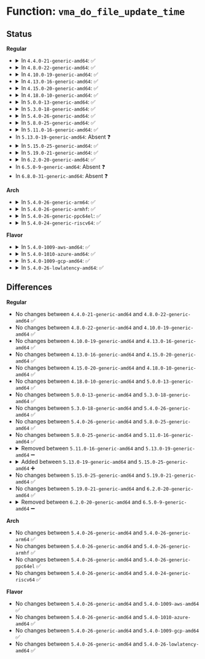 # Function: <code>vma_do_file_update_time</code>

## Status
<b>Regular</b>
<ul>
<li>
<details>
<summary>In <code>4.4.0-21-generic-amd64</code>: ✅</summary>

```c
void vma_do_file_update_time(struct vm_area_struct * vma, const char * func, int line)
```

```json
{
  "name": "vma_do_file_update_time",
  "collision_type": "Unique Global",
  "inline_type": "No",
  "funcs": [
    {
      "addr": 18446744071580655472,
      "name": "vma_do_file_update_time",
      "external": true,
      "loc": "mm/prfile.c:27",
      "file": "mm/prfile.c",
      "inline": "seen, unknown",
      "caller_inline": [],
      "caller_func": [
        "mm/filemap.c:filemap_page_mkwrite",
        "mm/memory.c:do_wp_page"
      ]
    }
  ],
  "symbols": [
    {
      "addr": 18446744071580655472,
      "name": "vma_do_file_update_time",
      "section": ".text",
      "bind": "STB_GLOBAL",
      "size": 57
    }
  ]
}
```
</details>
</li>
<li>
<details>
<summary>In <code>4.8.0-22-generic-amd64</code>: ✅</summary>

```c
void vma_do_file_update_time(struct vm_area_struct * vma, const char * func, int line)
```

```json
{
  "name": "vma_do_file_update_time",
  "collision_type": "Unique Global",
  "inline_type": "No",
  "funcs": [
    {
      "addr": 18446744071580763024,
      "name": "vma_do_file_update_time",
      "external": true,
      "loc": "mm/prfile.c:27",
      "file": "mm/prfile.c",
      "inline": "seen, unknown",
      "caller_inline": [],
      "caller_func": [
        "mm/filemap.c:filemap_page_mkwrite",
        "mm/memory.c:do_wp_page"
      ]
    }
  ],
  "symbols": [
    {
      "addr": 18446744071580763024,
      "name": "vma_do_file_update_time",
      "section": ".text",
      "bind": "STB_GLOBAL",
      "size": 57
    }
  ]
}
```
</details>
</li>
<li>
<details>
<summary>In <code>4.10.0-19-generic-amd64</code>: ✅</summary>

```c
void vma_do_file_update_time(struct vm_area_struct * vma, const char * func, int line)
```

```json
{
  "name": "vma_do_file_update_time",
  "collision_type": "Unique Global",
  "inline_type": "No",
  "funcs": [
    {
      "addr": 18446744071580828640,
      "name": "vma_do_file_update_time",
      "external": true,
      "loc": "mm/prfile.c:27",
      "file": "mm/prfile.c",
      "inline": "seen, unknown",
      "caller_inline": [],
      "caller_func": [
        "mm/filemap.c:filemap_page_mkwrite"
      ]
    }
  ],
  "symbols": [
    {
      "addr": 18446744071580828640,
      "name": "vma_do_file_update_time",
      "section": ".text",
      "bind": "STB_GLOBAL",
      "size": 57
    }
  ]
}
```
</details>
</li>
<li>
<details>
<summary>In <code>4.13.0-16-generic-amd64</code>: ✅</summary>

```c
void vma_do_file_update_time(struct vm_area_struct * vma, const char * func, int line)
```

```json
{
  "name": "vma_do_file_update_time",
  "collision_type": "Unique Global",
  "inline_type": "No",
  "funcs": [
    {
      "addr": 18446744071580870720,
      "name": "vma_do_file_update_time",
      "external": true,
      "loc": "mm/prfile.c:26",
      "file": "mm/prfile.c",
      "inline": "seen, unknown",
      "caller_inline": [],
      "caller_func": [
        "mm/filemap.c:filemap_page_mkwrite"
      ]
    }
  ],
  "symbols": [
    {
      "addr": 18446744071580870720,
      "name": "vma_do_file_update_time",
      "section": ".text",
      "bind": "STB_GLOBAL",
      "size": 57
    }
  ]
}
```
</details>
</li>
<li>
<details>
<summary>In <code>4.15.0-20-generic-amd64</code>: ✅</summary>

```c
void vma_do_file_update_time(struct vm_area_struct * vma, const char * func, int line)
```

```json
{
  "name": "vma_do_file_update_time",
  "collision_type": "Unique Global",
  "inline_type": "No",
  "funcs": [
    {
      "addr": 18446744071580961968,
      "name": "vma_do_file_update_time",
      "external": true,
      "loc": "mm/prfile.c:27",
      "file": "mm/prfile.c",
      "inline": "seen, unknown",
      "caller_inline": [],
      "caller_func": [
        "mm/filemap.c:filemap_page_mkwrite"
      ]
    }
  ],
  "symbols": [
    {
      "addr": 18446744071580961968,
      "name": "vma_do_file_update_time",
      "section": ".text",
      "bind": "STB_GLOBAL",
      "size": 57
    }
  ]
}
```
</details>
</li>
<li>
<details>
<summary>In <code>4.18.0-10-generic-amd64</code>: ✅</summary>

```c
void vma_do_file_update_time(struct vm_area_struct * vma, const char * func, int line)
```

```json
{
  "name": "vma_do_file_update_time",
  "collision_type": "Unique Global",
  "inline_type": "No",
  "funcs": [
    {
      "addr": 18446744071581096784,
      "name": "vma_do_file_update_time",
      "external": true,
      "loc": "mm/prfile.c:27",
      "file": "mm/prfile.c",
      "inline": "seen, unknown",
      "caller_inline": [],
      "caller_func": [
        "mm/filemap.c:filemap_page_mkwrite"
      ]
    }
  ],
  "symbols": [
    {
      "addr": 18446744071581096784,
      "name": "vma_do_file_update_time",
      "section": ".text",
      "bind": "STB_GLOBAL",
      "size": 62
    }
  ]
}
```
</details>
</li>
<li>
<details>
<summary>In <code>5.0.0-13-generic-amd64</code>: ✅</summary>

```c
void vma_do_file_update_time(struct vm_area_struct * vma, const char * func, int line)
```

```json
{
  "name": "vma_do_file_update_time",
  "collision_type": "Unique Global",
  "inline_type": "No",
  "funcs": [
    {
      "addr": 18446744071581176336,
      "name": "vma_do_file_update_time",
      "external": true,
      "loc": "mm/prfile.c:27",
      "file": "mm/prfile.c",
      "inline": "seen, unknown",
      "caller_inline": [],
      "caller_func": [
        "mm/filemap.c:filemap_page_mkwrite"
      ]
    }
  ],
  "symbols": [
    {
      "addr": 18446744071581176336,
      "name": "vma_do_file_update_time",
      "section": ".text",
      "bind": "STB_GLOBAL",
      "size": 62
    }
  ]
}
```
</details>
</li>
<li>
<details>
<summary>In <code>5.3.0-18-generic-amd64</code>: ✅</summary>

```c
void vma_do_file_update_time(struct vm_area_struct * vma, const char * func, int line)
```

```json
{
  "name": "vma_do_file_update_time",
  "collision_type": "Unique Global",
  "inline_type": "No",
  "funcs": [
    {
      "addr": 18446744071581246064,
      "name": "vma_do_file_update_time",
      "external": true,
      "loc": "mm/prfile.c:27",
      "file": "mm/prfile.c",
      "inline": "seen, unknown",
      "caller_inline": [],
      "caller_func": [
        "mm/filemap.c:filemap_page_mkwrite"
      ]
    }
  ],
  "symbols": [
    {
      "addr": 18446744071581246064,
      "name": "vma_do_file_update_time",
      "section": ".text",
      "bind": "STB_GLOBAL",
      "size": 62
    }
  ]
}
```
</details>
</li>
<li>
<details>
<summary>In <code>5.4.0-26-generic-amd64</code>: ✅</summary>

```c
void vma_do_file_update_time(struct vm_area_struct * vma, const char * func, int line)
```

```json
{
  "name": "vma_do_file_update_time",
  "collision_type": "Unique Global",
  "inline_type": "No",
  "funcs": [
    {
      "addr": 18446744071581304496,
      "name": "vma_do_file_update_time",
      "external": true,
      "loc": "mm/prfile.c:27",
      "file": "mm/prfile.c",
      "inline": "seen, unknown",
      "caller_inline": [],
      "caller_func": [
        "mm/filemap.c:filemap_page_mkwrite"
      ]
    }
  ],
  "symbols": [
    {
      "addr": 18446744071581304496,
      "name": "vma_do_file_update_time",
      "section": ".text",
      "bind": "STB_GLOBAL",
      "size": 62
    }
  ]
}
```
</details>
</li>
<li>
<details>
<summary>In <code>5.8.0-25-generic-amd64</code>: ✅</summary>

```c
void vma_do_file_update_time(struct vm_area_struct * vma, const char * func, int line)
```

```json
{
  "name": "vma_do_file_update_time",
  "collision_type": "Unique Global",
  "inline_type": "No",
  "funcs": [
    {
      "addr": 18446744071581494976,
      "name": "vma_do_file_update_time",
      "external": true,
      "loc": "mm/prfile.c:27",
      "file": "mm/prfile.c",
      "inline": "seen, unknown",
      "caller_inline": [],
      "caller_func": [
        "mm/filemap.c:filemap_page_mkwrite"
      ]
    }
  ],
  "symbols": [
    {
      "addr": 18446744071581494976,
      "name": "vma_do_file_update_time",
      "section": ".text",
      "bind": "STB_GLOBAL",
      "size": 62
    }
  ]
}
```
</details>
</li>
<li>
<details>
<summary>In <code>5.11.0-16-generic-amd64</code>: ✅</summary>

```c
void vma_do_file_update_time(struct vm_area_struct * vma, const char * func, int line)
```

```json
{
  "name": "vma_do_file_update_time",
  "collision_type": "Unique Global",
  "inline_type": "No",
  "funcs": [
    {
      "addr": 18446744071581536736,
      "name": "vma_do_file_update_time",
      "external": true,
      "loc": "mm/prfile.c:27",
      "file": "mm/prfile.c",
      "inline": "seen, unknown",
      "caller_inline": [],
      "caller_func": [
        "mm/filemap.c:filemap_page_mkwrite"
      ]
    }
  ],
  "symbols": [
    {
      "addr": 18446744071581536736,
      "name": "vma_do_file_update_time",
      "section": ".text",
      "bind": "STB_GLOBAL",
      "size": 62
    }
  ]
}
```
</details>
</li>
<li>
In <code>5.13.0-19-generic-amd64</code>: Absent ❓
</li>
<li>
<details>
<summary>In <code>5.15.0-25-generic-amd64</code>: ✅</summary>

```c
void vma_do_file_update_time(struct vm_area_struct * vma, const char * func, int line)
```

```json
{
  "name": "vma_do_file_update_time",
  "collision_type": "Unique Global",
  "inline_type": "No",
  "funcs": [
    {
      "addr": 18446744071581822816,
      "name": "vma_do_file_update_time",
      "external": true,
      "loc": "mm/prfile.c:27",
      "file": "mm/prfile.c",
      "inline": "seen, unknown",
      "caller_inline": [],
      "caller_func": [
        "mm/filemap.c:filemap_page_mkwrite"
      ]
    }
  ],
  "symbols": [
    {
      "addr": 18446744071581822816,
      "name": "vma_do_file_update_time",
      "section": ".text",
      "bind": "STB_GLOBAL",
      "size": 62
    }
  ]
}
```
</details>
</li>
<li>
<details>
<summary>In <code>5.19.0-21-generic-amd64</code>: ✅</summary>

```c
void vma_do_file_update_time(struct vm_area_struct * vma, const char * func, int line)
```

```json
{
  "name": "vma_do_file_update_time",
  "collision_type": "Unique Global",
  "inline_type": "No",
  "funcs": [
    {
      "addr": 18446744071582214048,
      "name": "vma_do_file_update_time",
      "external": true,
      "loc": "mm/prfile.c:27",
      "file": "mm/prfile.c",
      "inline": "seen, unknown",
      "caller_inline": [],
      "caller_func": [
        "mm/filemap.c:filemap_page_mkwrite"
      ]
    }
  ],
  "symbols": [
    {
      "addr": 18446744071582214048,
      "name": "vma_do_file_update_time",
      "section": ".text",
      "bind": "STB_GLOBAL",
      "size": 78
    }
  ]
}
```
</details>
</li>
<li>
<details>
<summary>In <code>6.2.0-20-generic-amd64</code>: ✅</summary>

```c
void vma_do_file_update_time(struct vm_area_struct * vma, const char * func, int line)
```

```json
{
  "name": "vma_do_file_update_time",
  "collision_type": "Unique Global",
  "inline_type": "No",
  "funcs": [
    {
      "addr": 18446744071582702064,
      "name": "vma_do_file_update_time",
      "external": true,
      "loc": "mm/prfile.c:27",
      "file": "mm/prfile.c",
      "inline": "seen, unknown",
      "caller_inline": [],
      "caller_func": [
        "mm/filemap.c:filemap_page_mkwrite"
      ]
    }
  ],
  "symbols": [
    {
      "addr": 18446744071582702064,
      "name": "vma_do_file_update_time",
      "section": ".text",
      "bind": "STB_GLOBAL",
      "size": 72
    }
  ]
}
```
</details>
</li>
<li>
In <code>6.5.0-9-generic-amd64</code>: Absent ❓
</li>
<li>
In <code>6.8.0-31-generic-amd64</code>: Absent ❓
</li>
</ul>
<b>Arch</b>
<ul>
<li>
<details>
<summary>In <code>5.4.0-26-generic-arm64</code>: ✅</summary>

```c
void vma_do_file_update_time(struct vm_area_struct * vma, const char * func, int line)
```

```json
{
  "name": "vma_do_file_update_time",
  "collision_type": "Unique Global",
  "inline_type": "No",
  "funcs": [
    {
      "addr": 18446603336492713400,
      "name": "vma_do_file_update_time",
      "external": true,
      "loc": "mm/prfile.c:27",
      "file": "mm/prfile.c",
      "inline": "seen, unknown",
      "caller_inline": [],
      "caller_func": [
        "mm/filemap.c:filemap_page_mkwrite"
      ]
    }
  ],
  "symbols": [
    {
      "addr": 18446603336492713400,
      "name": "vma_do_file_update_time",
      "section": ".text",
      "bind": "STB_GLOBAL",
      "size": 80
    }
  ]
}
```
</details>
</li>
<li>
<details>
<summary>In <code>5.4.0-26-generic-armhf</code>: ✅</summary>

```c
void vma_do_file_update_time(struct vm_area_struct * vma, const char * func, int line)
```

```json
{
  "name": "vma_do_file_update_time",
  "collision_type": "Unique Global",
  "inline_type": "No",
  "funcs": [
    {
      "addr": 3226549164,
      "name": "vma_do_file_update_time",
      "external": true,
      "loc": "mm/prfile.c:27",
      "file": "mm/prfile.c",
      "inline": "seen, unknown",
      "caller_inline": [],
      "caller_func": [
        "mm/filemap.c:filemap_page_mkwrite"
      ]
    }
  ],
  "symbols": [
    {
      "addr": 3226549164,
      "name": "vma_do_file_update_time",
      "section": ".text",
      "bind": "STB_GLOBAL",
      "size": 56
    }
  ]
}
```
</details>
</li>
<li>
<details>
<summary>In <code>5.4.0-26-generic-ppc64el</code>: ✅</summary>

```c
void vma_do_file_update_time(struct vm_area_struct * vma, const char * func, int line)
```

```json
{
  "name": "vma_do_file_update_time",
  "collision_type": "Unique Global",
  "inline_type": "No",
  "funcs": [
    {
      "addr": 13835058055286050640,
      "name": "vma_do_file_update_time",
      "external": true,
      "loc": "mm/prfile.c:27",
      "file": "mm/prfile.c",
      "inline": "seen, unknown",
      "caller_inline": [],
      "caller_func": [
        "mm/filemap.c:filemap_page_mkwrite"
      ]
    }
  ],
  "symbols": [
    {
      "addr": 13835058055286050640,
      "name": "vma_do_file_update_time",
      "section": ".text",
      "bind": "STB_GLOBAL",
      "size": 108
    }
  ]
}
```
</details>
</li>
<li>
<details>
<summary>In <code>5.4.0-24-generic-riscv64</code>: ✅</summary>

```c
void vma_do_file_update_time(struct vm_area_struct * vma, const char * func, int line)
```

```json
{
  "name": "vma_do_file_update_time",
  "collision_type": "Unique Global",
  "inline_type": "No",
  "funcs": [
    {
      "addr": 18446743936272711300,
      "name": "vma_do_file_update_time",
      "external": true,
      "loc": "mm/prfile.c:27",
      "file": "mm/prfile.c",
      "inline": "seen, unknown",
      "caller_inline": [],
      "caller_func": [
        "mm/filemap.c:filemap_page_mkwrite"
      ]
    }
  ],
  "symbols": [
    {
      "addr": 18446743936272711300,
      "name": "vma_do_file_update_time",
      "section": ".text",
      "bind": "STB_GLOBAL",
      "size": 68
    }
  ]
}
```
</details>
</li>
</ul>
<b>Flavor</b>
<ul>
<li>
<details>
<summary>In <code>5.4.0-1009-aws-amd64</code>: ✅</summary>

```c
void vma_do_file_update_time(struct vm_area_struct * vma, const char * func, int line)
```

```json
{
  "name": "vma_do_file_update_time",
  "collision_type": "Unique Global",
  "inline_type": "No",
  "funcs": [
    {
      "addr": 18446744071581273344,
      "name": "vma_do_file_update_time",
      "external": true,
      "loc": "mm/prfile.c:27",
      "file": "mm/prfile.c",
      "inline": "seen, unknown",
      "caller_inline": [],
      "caller_func": [
        "mm/filemap.c:filemap_page_mkwrite"
      ]
    }
  ],
  "symbols": [
    {
      "addr": 18446744071581273344,
      "name": "vma_do_file_update_time",
      "section": ".text",
      "bind": "STB_GLOBAL",
      "size": 62
    }
  ]
}
```
</details>
</li>
<li>
<details>
<summary>In <code>5.4.0-1010-azure-amd64</code>: ✅</summary>

```c
void vma_do_file_update_time(struct vm_area_struct * vma, const char * func, int line)
```

```json
{
  "name": "vma_do_file_update_time",
  "collision_type": "Unique Global",
  "inline_type": "No",
  "funcs": [
    {
      "addr": 18446744071581219904,
      "name": "vma_do_file_update_time",
      "external": true,
      "loc": "mm/prfile.c:27",
      "file": "mm/prfile.c",
      "inline": "seen, unknown",
      "caller_inline": [],
      "caller_func": [
        "mm/filemap.c:filemap_page_mkwrite"
      ]
    }
  ],
  "symbols": [
    {
      "addr": 18446744071581219904,
      "name": "vma_do_file_update_time",
      "section": ".text",
      "bind": "STB_GLOBAL",
      "size": 62
    }
  ]
}
```
</details>
</li>
<li>
<details>
<summary>In <code>5.4.0-1009-gcp-amd64</code>: ✅</summary>

```c
void vma_do_file_update_time(struct vm_area_struct * vma, const char * func, int line)
```

```json
{
  "name": "vma_do_file_update_time",
  "collision_type": "Unique Global",
  "inline_type": "No",
  "funcs": [
    {
      "addr": 18446744071581264544,
      "name": "vma_do_file_update_time",
      "external": true,
      "loc": "mm/prfile.c:27",
      "file": "mm/prfile.c",
      "inline": "seen, unknown",
      "caller_inline": [],
      "caller_func": [
        "mm/filemap.c:filemap_page_mkwrite"
      ]
    }
  ],
  "symbols": [
    {
      "addr": 18446744071581264544,
      "name": "vma_do_file_update_time",
      "section": ".text",
      "bind": "STB_GLOBAL",
      "size": 62
    }
  ]
}
```
</details>
</li>
<li>
<details>
<summary>In <code>5.4.0-26-lowlatency-amd64</code>: ✅</summary>

```c
void vma_do_file_update_time(struct vm_area_struct * vma, const char * func, int line)
```

```json
{
  "name": "vma_do_file_update_time",
  "collision_type": "Unique Global",
  "inline_type": "No",
  "funcs": [
    {
      "addr": 18446744071581328416,
      "name": "vma_do_file_update_time",
      "external": true,
      "loc": "mm/prfile.c:27",
      "file": "mm/prfile.c",
      "inline": "seen, unknown",
      "caller_inline": [],
      "caller_func": [
        "mm/filemap.c:filemap_page_mkwrite"
      ]
    }
  ],
  "symbols": [
    {
      "addr": 18446744071581328416,
      "name": "vma_do_file_update_time",
      "section": ".text",
      "bind": "STB_GLOBAL",
      "size": 62
    }
  ]
}
```
</details>
</li>
</ul>

## Differences
<b>Regular</b>
<ul>
<li>
No changes between <code>4.4.0-21-generic-amd64</code> and <code>4.8.0-22-generic-amd64</code> ✅
</li>
<li>
No changes between <code>4.8.0-22-generic-amd64</code> and <code>4.10.0-19-generic-amd64</code> ✅
</li>
<li>
No changes between <code>4.10.0-19-generic-amd64</code> and <code>4.13.0-16-generic-amd64</code> ✅
</li>
<li>
No changes between <code>4.13.0-16-generic-amd64</code> and <code>4.15.0-20-generic-amd64</code> ✅
</li>
<li>
No changes between <code>4.15.0-20-generic-amd64</code> and <code>4.18.0-10-generic-amd64</code> ✅
</li>
<li>
No changes between <code>4.18.0-10-generic-amd64</code> and <code>5.0.0-13-generic-amd64</code> ✅
</li>
<li>
No changes between <code>5.0.0-13-generic-amd64</code> and <code>5.3.0-18-generic-amd64</code> ✅
</li>
<li>
No changes between <code>5.3.0-18-generic-amd64</code> and <code>5.4.0-26-generic-amd64</code> ✅
</li>
<li>
No changes between <code>5.4.0-26-generic-amd64</code> and <code>5.8.0-25-generic-amd64</code> ✅
</li>
<li>
No changes between <code>5.8.0-25-generic-amd64</code> and <code>5.11.0-16-generic-amd64</code> ✅
</li>
<li>
<details>
<summary>Removed between <code>5.11.0-16-generic-amd64</code> and <code>5.13.0-19-generic-amd64</code> ➖</summary>

```c
void vma_do_file_update_time(struct vm_area_struct * vma, const char * func, int line)
```
</details>
</li>
<li>
<details>
<summary>Added between <code>5.13.0-19-generic-amd64</code> and <code>5.15.0-25-generic-amd64</code> ➕</summary>

```c
void vma_do_file_update_time(struct vm_area_struct * vma, const char * func, int line)
```
</details>
</li>
<li>
No changes between <code>5.15.0-25-generic-amd64</code> and <code>5.19.0-21-generic-amd64</code> ✅
</li>
<li>
No changes between <code>5.19.0-21-generic-amd64</code> and <code>6.2.0-20-generic-amd64</code> ✅
</li>
<li>
<details>
<summary>Removed between <code>6.2.0-20-generic-amd64</code> and <code>6.5.0-9-generic-amd64</code> ➖</summary>

```c
void vma_do_file_update_time(struct vm_area_struct * vma, const char * func, int line)
```
</details>
</li>
</ul>
<b>Arch</b>
<ul>
<li>
No changes between <code>5.4.0-26-generic-amd64</code> and <code>5.4.0-26-generic-arm64</code> ✅
</li>
<li>
No changes between <code>5.4.0-26-generic-amd64</code> and <code>5.4.0-26-generic-armhf</code> ✅
</li>
<li>
No changes between <code>5.4.0-26-generic-amd64</code> and <code>5.4.0-26-generic-ppc64el</code> ✅
</li>
<li>
No changes between <code>5.4.0-26-generic-amd64</code> and <code>5.4.0-24-generic-riscv64</code> ✅
</li>
</ul>
<b>Flavor</b>
<ul>
<li>
No changes between <code>5.4.0-26-generic-amd64</code> and <code>5.4.0-1009-aws-amd64</code> ✅
</li>
<li>
No changes between <code>5.4.0-26-generic-amd64</code> and <code>5.4.0-1010-azure-amd64</code> ✅
</li>
<li>
No changes between <code>5.4.0-26-generic-amd64</code> and <code>5.4.0-1009-gcp-amd64</code> ✅
</li>
<li>
No changes between <code>5.4.0-26-generic-amd64</code> and <code>5.4.0-26-lowlatency-amd64</code> ✅
</li>
</ul>
